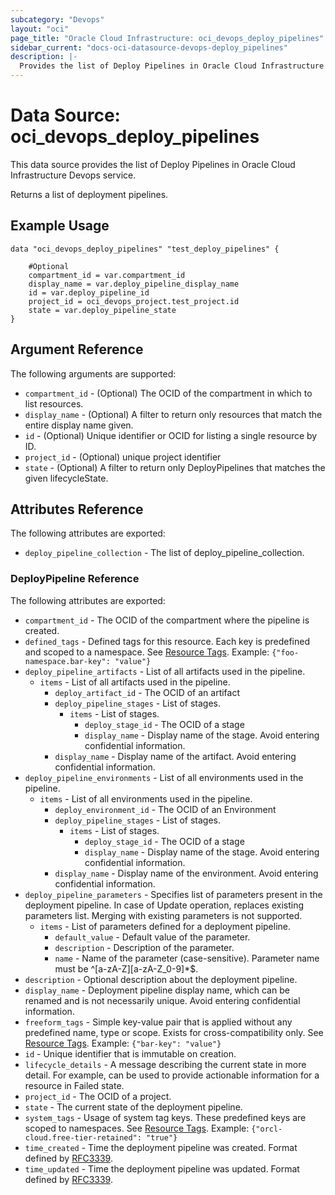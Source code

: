 ```yaml
---
subcategory: "Devops"
layout: "oci"
page_title: "Oracle Cloud Infrastructure: oci_devops_deploy_pipelines"
sidebar_current: "docs-oci-datasource-devops-deploy_pipelines"
description: |-
  Provides the list of Deploy Pipelines in Oracle Cloud Infrastructure Devops service
---
```


# Data Source: oci_devops_deploy_pipelines
This data source provides the list of Deploy Pipelines in Oracle Cloud Infrastructure Devops service.

Returns a list of deployment pipelines.

## Example Usage

```hcl
data "oci_devops_deploy_pipelines" "test_deploy_pipelines" {

	#Optional
	compartment_id = var.compartment_id
	display_name = var.deploy_pipeline_display_name
	id = var.deploy_pipeline_id
	project_id = oci_devops_project.test_project.id
	state = var.deploy_pipeline_state
}
```

## Argument Reference

The following arguments are supported:

* `compartment_id` - (Optional) The OCID of the compartment in which to list resources.
* `display_name` - (Optional) A filter to return only resources that match the entire display name given.
* `id` - (Optional) Unique identifier or OCID for listing a single resource by ID.
* `project_id` - (Optional) unique project identifier
* `state` - (Optional) A filter to return only DeployPipelines that matches the given lifecycleState.


## Attributes Reference

The following attributes are exported:

* `deploy_pipeline_collection` - The list of deploy_pipeline_collection.

### DeployPipeline Reference

The following attributes are exported:

* `compartment_id` - The OCID of the compartment where the pipeline is created.
* `defined_tags` - Defined tags for this resource. Each key is predefined and scoped to a namespace. See [Resource Tags](https://docs.cloud.oracle.com/iaas/Content/General/Concepts/resourcetags.htm). Example: `{"foo-namespace.bar-key": "value"}`
* `deploy_pipeline_artifacts` - List of all artifacts used in the pipeline.
	* `items` - List of all artifacts used in the pipeline.
		* `deploy_artifact_id` - The OCID of an artifact
		* `deploy_pipeline_stages` - List of stages.
			* `items` - List of stages.
				* `deploy_stage_id` - The OCID of a stage
				* `display_name` - Display name of the stage. Avoid entering confidential information.
		* `display_name` - Display name of the artifact. Avoid entering confidential information.
* `deploy_pipeline_environments` - List of all environments used in the pipeline.
	* `items` - List of all environments used in the pipeline.
		* `deploy_environment_id` - The OCID of an Environment
		* `deploy_pipeline_stages` - List of stages.
			* `items` - List of stages.
				* `deploy_stage_id` - The OCID of a stage
				* `display_name` - Display name of the stage. Avoid entering confidential information.
		* `display_name` - Display name of the environment. Avoid entering confidential information.
* `deploy_pipeline_parameters` - Specifies list of parameters present in the deployment pipeline. In case of Update operation, replaces existing parameters list. Merging with existing parameters is not supported.
	* `items` - List of parameters defined for a deployment pipeline.
		* `default_value` - Default value of the parameter.
		* `description` - Description of the parameter.
		* `name` - Name of the parameter (case-sensitive). Parameter name must be ^[a-zA-Z][a-zA-Z_0-9]*$.
* `description` - Optional description about the deployment pipeline.
* `display_name` - Deployment pipeline display name, which can be renamed and is not necessarily unique. Avoid entering confidential information.
* `freeform_tags` - Simple key-value pair that is applied without any predefined name, type or scope. Exists for cross-compatibility only.  See [Resource Tags](https://docs.cloud.oracle.com/iaas/Content/General/Concepts/resourcetags.htm). Example: `{"bar-key": "value"}`
* `id` - Unique identifier that is immutable on creation.
* `lifecycle_details` - A message describing the current state in more detail. For example, can be used to provide actionable information for a resource in Failed state.
* `project_id` - The OCID of a project.
* `state` - The current state of the deployment pipeline.
* `system_tags` - Usage of system tag keys. These predefined keys are scoped to namespaces. See [Resource Tags](https://docs.cloud.oracle.com/iaas/Content/General/Concepts/resourcetags.htm). Example: `{"orcl-cloud.free-tier-retained": "true"}`
* `time_created` - Time the deployment pipeline was created. Format defined by [RFC3339](https://datatracker.ietf.org/doc/html/rfc3339).
* `time_updated` - Time the deployment pipeline was updated. Format defined by [RFC3339](https://datatracker.ietf.org/doc/html/rfc3339).

